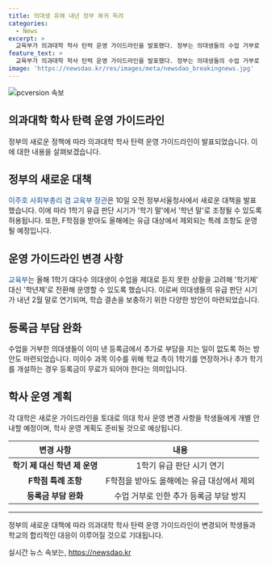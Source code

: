 ```yaml
---
title: 의대생 유예 내년 정부 복귀 독려
categories:
  - News
excerpt: >
  교육부가 의과대학 학사 탄력 운영 가이드라인을 발표했다. 정부는 의대생들의 수업 거부로 인한 유급 판단을 1학기 말이 아닌 올해 학년도 말까지 연기하고, F학점 받아도 유급 대상에서 제외하는 등 특례를 허용했다. 학기 제 대신 학년 제로 운영할 수 있도록 했고, 이에 따라 의대생들의 유급 판단 시기도 내년 2월 말로 연기된다. 추가로 등록금 부담을 줄이기 위해 학기를 연장하거나 추가 학기를 개설하는 경우 등록금을 무료로 하고, 국가장학금 신청 기간도 추가 연장한다.
feature_text: >
  교육부가 의과대학 학사 탄력 운영 가이드라인을 발표했다. 정부는 의대생들의 수업 거부로 인한 유급 판단을 1학기 말이 아닌 올해 학년도 말까지 연기하고, F학점 받아도 유급 대상에서 제외하는 등 특례를 허용했다. 학기 제 대신 학년 제로 운영할 수 있도록 했고, 이에 따라 의대생들의 유급 판단 시기도 내년 2월 말로 연기된다. 추가로 등록금 부담을 줄이기 위해 학기를 연장하거나 추가 학기를 개설하는 경우 등록금을 무료로 하고, 국가장학금 신청 기간도 추가 연장한다.
image: 'https://newsdao.kr/res/images/meta/newsdao_breakingnews.jpg'
---
```


<p><img src="https://newsdao.kr/res/images/meta/newsdao_breakingnews.jpg" alt="pcversion 속보" /></p>

<h2>의과대학 학사 탄력 운영 가이드라인</h2>

<p data-ke-size="size16">정부의 새로운 정책에 따라 의과대학 학사 탄력 운영 가이드라인이 발표되었습니다. 이에 대한 내용을 살펴보겠습니다.</p>

<h2>정부의 새로운 대책</h2>

<p data-ke-size="size16"><span style="color: #1a5490;">이주호 사회부총리 겸 교육부 장관</span>은 10일 오전 정부서울청사에서 새로운 대책을 발표했습니다. 이에 따라 1학기 유급 판단 시기가 '학기 말'에서 '학년 말'로 조정될 수 있도록 허용됩니다. 또한, F학점을 받아도 올해에는 유급 대상에서 제외되는 특례 조항도 운영될 예정입니다.</p>

<h2>운영 가이드라인 변경 사항</h2>

<p data-ke-size="size16"><span style="color: #1a5490;">교육부</span>는 올해 1학기 대다수 의대생이 수업을 제대로 듣지 못한 상황을 고려해 '학기제' 대신 '학년제'로 전환해 운영할 수 있도록 했습니다. 이로써 의대생들의 유급 판단 시기가 내년 2월 말로 연기되며, 학습 결손을 보충하기 위한 다양한 방안이 마련되었습니다.</p>

<h2>등록금 부담 완화</h2>

<p data-ke-size="size16">수업을 거부한 의대생들이 이미 낸 등록금에서 추가로 부담을 지는 일이 없도록 하는 방안도 마련되었습니다. 미이수 과목 이수를 위해 학교 측이 1학기를 연장하거나 추가 학기를 개설하는 경우 등록금이 무료가 되어야 한다는 의미입니다.</p>

<h2>학사 운영 계획</h2>

<p data-ke-size="size16">각 대학은 새로운 가이드라인을 토대로 의대 학사 운영 변경 사항을 학생들에게 개별 안내할 예정이며, 학사 운영 계획도 준비될 것으로 예상됩니다.</p>

<table>
<thead>
<tr>
<th>변경 사항</th>
<th>내용</th>
</tr>
</thead>
<tbody>
<tr>
<td style="text-align: center; height: 17px;"><b>학기 제 대신 학년 제 운영</b></td>
<td style="text-align: center; height: 17px;">1학기 유급 판단 시기 연기</td>
</tr>
<tr>
<td style="text-align: center; height: 17px;"><b>F학점 특례 조항</b></td>
<td style="text-align: center; height: 17px;">F학점을 받아도 올해에는 유급 대상에서 제외</td>
</tr>
<tr>
<td style="text-align: center; height: 17px;"><b>등록금 부담 완화</b></td>
<td style="text-align: center; height: 17px;">수업 거부로 인한 추가 등록금 부담 방지</td>
</tr>
</tbody>
</table>

<hr>

<p data-ke-size="size16">정부의 새로운 대책에 따라 의과대학 학사 탄력 운영 가이드라인이 변경되어 학생들과 학교의 합리적인 대응이 이루어질 것으로 기대됩니다.</p>
실시간 뉴스 속보는, <a href="https://newsdao.kr" rel="dofollow">https://newsdao.kr</a>


